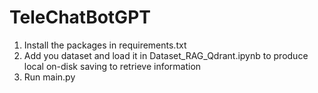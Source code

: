 # TeleChatBotGPT
1. Install the packages in requirements.txt
2. Add you dataset and load it in Dataset_RAG_Qdrant.ipynb to produce local on-disk saving to retrieve information
3. Run main.py
   
